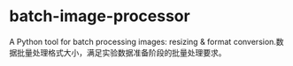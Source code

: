 # batch-image-processor
A Python tool for batch processing images: resizing &amp; format conversion.数据批量处理格式大小，满足实验数据准备阶段的批量处理要求。
